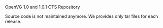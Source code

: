 OpenVG 1.0 and 1.0.1 CTS Repository

Source code is not maintained anymore. 
We provides only tar files for each release. 